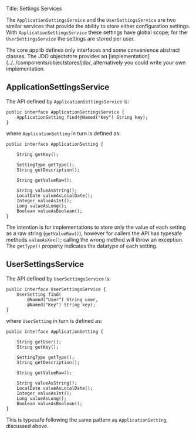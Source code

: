 Title: Settings Services

The `ApplicationSettingsService` and the `UserSettingsService` are two similar services that provide the ability to store either configuration settings.  With `ApplicationSettingsService` these settings have global scope; for the `UserSettingsService` the settings are stored per user.

The core applib defines only interfaces and some convenience abstract classes.  The JDO objectstore provides an [implementation](../../components/objectstores/jdo/, alternatively you could write your own implementation.


## ApplicationSettingsService

The API defined by `ApplicationSettingsService` is:

    public interface ApplicationSettingsService {
        ApplicationSetting find(@Named("Key") String key);
    }

where `ApplicationSetting` in turn is defined as:

    public interface ApplicationSetting {
    
        String getKey();
    
        SettingType getType();
        String getDescription();
    
        String getValueRaw();
    
        String valueAsString();
        LocalDate valueAsLocalDate();
        Integer valueAsInt();
        Long valueAsLong();
        Boolean valueAsBoolean();
    }

The intention is for implementations to store only the value of each setting as a raw string (`getValueRaw()`), however for callers the API has typesafe methods `valueAsXxx()`; calling the wrong method will throw an exception.  The `getType()` property indicates the datatype of each setting. 

## UserSettingsService

The API defined by `UserSettingsService` is:

    public interface UserSettingsService {
        UserSetting find(
            @Named("User") String user, 
            @Named("Key") String key);
    }

where `UserSetting` in turn is defined as:

    public interface ApplicationSetting {
    
        String getUser();
        String getKey();
    
        SettingType getType();
        String getDescription();
    
        String getValueRaw();
    
        String valueAsString();
        LocalDate valueAsLocalDate();
        Integer valueAsInt();
        Long valueAsLong();
        Boolean valueAsBoolean();
    }

This is typesafe following the same pattern as `ApplicationSetting`, discussed above.